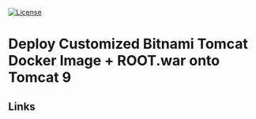 [![License](https://img.shields.io/hexpm/l/plug.svg?maxAge=2592000)]()

# Deploy Customized Bitnami Tomcat Docker Image + ROOT.war onto Tomcat 9

## Links
